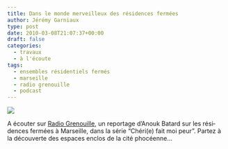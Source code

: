 ```yaml
---
title: Dans le monde merveilleux des résidences fermées
author: Jérémy Garniaux
type: post
date: 2010-03-08T21:07:37+00:00
draft: false
categories:
  - travaux
  - à l'écoute
tags:
  - ensembles résidentiels fermés
  - marseille
  - radio grenouille
  - podcast
---
```


![](albums/carnet/P7090412.jpg)

A écouter sur [Radio Grenouille](https://www.radiogrenouille.com/antenne/thematiques/cherie-fais-moi-peur/), un reportage d’Anouk Batard sur les rési­dences fer­mées à Mar­seille, dans la série “Chéri(e) fait moi peur”. Partez à la décou­verte des espaces enc­los de la cité phocéenne…